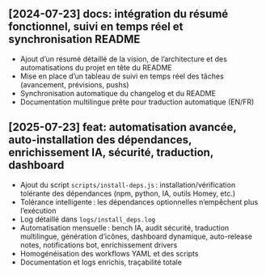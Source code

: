 ## [2024-07-23] docs: intégration du résumé fonctionnel, suivi en temps réel et synchronisation README
- Ajout d’un résumé détaillé de la vision, de l’architecture et des automatisations du projet en tête du README
- Mise en place d’un tableau de suivi en temps réel des tâches (avancement, prévisions, pushs)
- Synchronisation automatique du changelog et du README
- Documentation multilingue prête pour traduction automatique (EN/FR) 

## [2025-07-23] feat: automatisation avancée, auto-installation des dépendances, enrichissement IA, sécurité, traduction, dashboard
- Ajout du script `scripts/install-deps.js` : installation/vérification tolérante des dépendances (npm, python, IA, outils Homey, etc.)
- Tolérance intelligente : les dépendances optionnelles n’empêchent plus l’exécution
- Log détaillé dans `logs/install_deps.log`
- Automatisation mensuelle : bench IA, audit sécurité, traduction multilingue, génération d’icônes, dashboard dynamique, auto-release notes, notifications bot, enrichissement drivers
- Homogénéisation des workflows YAML et des scripts
- Documentation et logs enrichis, traçabilité totale 